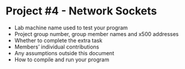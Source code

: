 # Project #4 - Network Sockets
* Lab machine name used to test your program
* Project group number, group member names and x500 addresses
* Whether to complete the extra task
* Members’ individual contributions
* Any assumptions outside this document
* How to compile and run your program
